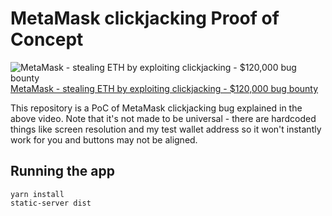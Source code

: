 # MetaMask clickjacking Proof of Concept
![MetaMask - stealing ETH by exploiting clickjacking - $120,000 bug bounty](https://bucket.mlcdn.com/a/2951/2951926/images/6de3fd2c2c8a7f9fe22cfe5681989dbade3fa485.png)
[MetaMask - stealing ETH by exploiting clickjacking - $120,000 bug bounty](https://youtu.be/HnI0w156rtw)

This repository is a PoC of MetaMask clickjacking bug explained in the above video. Note that it's not made to be universal - there are hardcoded things like screen resolution and my test wallet address so it won't instantly work for you and buttons may not be aligned.

## Running the app
```
yarn install
static-server dist
```
